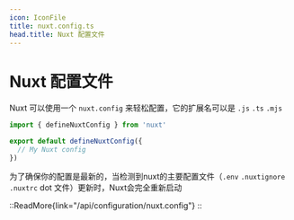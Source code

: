 ```yaml
---
icon: IconFile
title: nuxt.config.ts
head.title: Nuxt 配置文件
---
```


# Nuxt 配置文件


Nuxt 可以使用一个 `nuxt.config` 来轻松配置，它的扩展名可以是 `.js` `.ts` `.mjs`

```ts
import { defineNuxtConfig } from 'nuxt'

export default defineNuxtConfig({
  // My Nuxt config
})
```

为了确保你的配置是最新的，当检测到nuxt的主要配置文件（`.env` `.nuxtignore` `.nuxtrc` dot 文件）更新时，Nuxt会完全重新启动


::ReadMore{link="/api/configuration/nuxt.config"}
::
